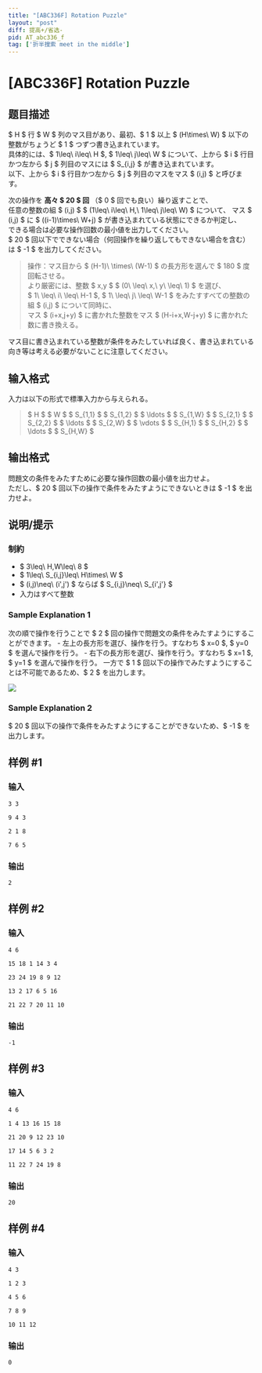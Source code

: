 ```yaml
---
title: "[ABC336F] Rotation Puzzle"
layout: "post"
diff: 提高+/省选-
pid: AT_abc336_f
tag: ['折半搜索 meet in the middle']
---
```


# [ABC336F] Rotation Puzzle

## 题目描述

[problemUrl]: https://atcoder.jp/contests/abc336/tasks/abc336_f

$ H $ 行 $ W $ 列のマス目があり、最初、$ 1 $ 以上 $ (H\times\ W) $ 以下の整数がちょうど $ 1 $ つずつ書き込まれています。  
 具体的には、$ 1\leq\ i\leq\ H $, $ 1\leq\ j\leq\ W $ について、上から $ i $ 行目かつ左から $ j $ 列目のマスには $ S_{i,j} $ が書き込まれています。  
 以下、上から $ i $ 行目かつ左から $ j $ 列目のマスをマス $ (i,j) $ と呼びます。

次の操作を **高々 $ 20 $ 回** （$ 0 $ 回でも良い）繰り返すことで、  
 任意の整数の組 $ (i,j) $ $ (1\leq\ i\leq\ H,\ 1\leq\ j\leq\ W) $ について、 マス $ (i,j) $ に $ ((i-1)\times\ W+j) $ が書き込まれている状態にできるか判定し、  
 できる場合は必要な操作回数の最小値を出力してください。  
 $ 20 $ 回以下でできない場合（何回操作を繰り返してもできない場合を含む）は $ -1 $ を出力してください。

> 操作：マス目から $ (H-1)\ \times\ (W-1) $ の長方形を選んで $ 180 $ 度回転させる。  
>  より厳密には、整数 $ x,y $ $ (0\ \leq\ x,\ y\ \leq\ 1) $ を選び、  
>  $ 1\ \leq\ i\ \leq\ H-1 $, $ 1\ \leq\ j\ \leq\ W-1 $ をみたすすべての整数の組 $ (i,j) $ について同時に、  
>  マス $ (i+x,j+y) $ に書かれた整数をマス $ (H-i+x,W-j+y) $ に書かれた数に書き換える。

マス目に書き込まれている整数が条件をみたしていれば良く、書き込まれている向き等は考える必要がないことに注意してください。

## 输入格式

入力は以下の形式で標準入力から与えられる。

> $ H $ $ W $ $ S_{1,1} $ $ S_{1,2} $ $ \ldots $ $ S_{1,W} $ $ S_{2,1} $ $ S_{2,2} $ $ \ldots $ $ S_{2,W} $ $ \vdots $ $ S_{H,1} $ $ S_{H,2} $ $ \ldots $ $ S_{H,W} $

## 输出格式

問題文の条件をみたすために必要な操作回数の最小値を出力せよ。  
 ただし、$ 20 $ 回以下の操作で条件をみたすようにできないときは $ -1 $ を出力せよ。

## 说明/提示

### 制約

- $ 3\leq\ H,W\leq\ 8 $
- $ 1\leq\ S_{i,j}\leq\ H\times\ W $
- $ (i,j)\neq\ (i',j') $ ならば $ S_{i,j}\neq\ S_{i',j'} $
- 入力はすべて整数
 
### Sample Explanation 1

次の順で操作を行うことで $ 2 $ 回の操作で問題文の条件をみたすようにすることができます。 - 左上の長方形を選び、操作を行う。すなわち $ x=0 $, $ y=0 $ を選んで操作を行う。 - 右下の長方形を選び、操作を行う。すなわち $ x=1 $, $ y=1 $ を選んで操作を行う。 一方で $ 1 $ 回以下の操作でみたすようにすることは不可能であるため、$ 2 $ を出力します。 

![](https://img.atcoder.jp/abc336/75a97e79fc11bfe9406ef4e3bef74f37.png)

### Sample Explanation 2

$ 20 $ 回以下の操作で条件をみたすようにすることができないため、$ -1 $ を出力します。

## 样例 #1

### 输入

```
3 3
9 4 3
2 1 8
7 6 5
```

### 输出

```
2
```

## 样例 #2

### 输入

```
4 6
15 18 1 14 3 4
23 24 19 8 9 12
13 2 17 6 5 16
21 22 7 20 11 10
```

### 输出

```
-1
```

## 样例 #3

### 输入

```
4 6
1 4 13 16 15 18
21 20 9 12 23 10
17 14 5 6 3 2
11 22 7 24 19 8
```

### 输出

```
20
```

## 样例 #4

### 输入

```
4 3
1 2 3
4 5 6
7 8 9
10 11 12
```

### 输出

```
0
```

